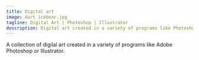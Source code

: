```yaml
---
title: Digital art
image: dart_icebear.jpg
tagline: Digital Art | Photoshop | Illustrator
description: Digital art created in a variety of programs like Photoshop or Illustrator
---
```


A collection of digilal art created in a variety of programs like Adobe Photoshop or Illustrator. 

